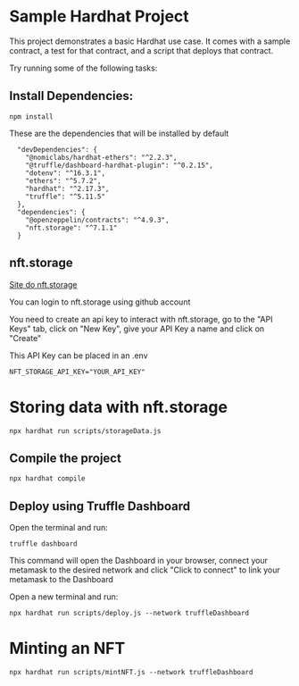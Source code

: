 # Sample Hardhat Project

This project demonstrates a basic Hardhat use case. It comes with a sample contract, a test for that contract, and a script that deploys that contract.

Try running some of the following tasks:

## Install Dependencies:

```shell
npm install
```
These are the dependencies that will be installed by default

```shell
  "devDependencies": {
    "@nomiclabs/hardhat-ethers": "^2.2.3",
    "@truffle/dashboard-hardhat-plugin": "^0.2.15",
    "dotenv": "^16.3.1",
    "ethers": "^5.7.2",
    "hardhat": "^2.17.3",
    "truffle": "^5.11.5"
  },
  "dependencies": {
    "@openzeppelin/contracts": "^4.9.3",
    "nft.storage": "^7.1.1"
  }
```

## nft.storage

[Site do nft.storage](https://nft.storage/)

You can login to nft.storage using github account

You need to create an api key to interact with nft.storage, go to the "API Keys" tab, click on "New Key", give your API Key a name and click on "Create"

This API Key can be placed in an .env

```shell
NFT_STORAGE_API_KEY="YOUR_API_KEY"
```

# Storing data with nft.storage

```shell
npx hardhat run scripts/storageData.js
```

## Compile the project

```shell
npx hardhat compile
```

## Deploy using Truffle Dashboard

Open the terminal and run: 

```shell
truffle dashboard
```
This command will open the Dashboard in your browser, connect your metamask to the desired network
and click "Click to connect" to link your metamask to the Dashboard

Open a new terminal and run:

```shell
npx hardhat run scripts/deploy.js --network truffleDashboard
```

# Minting an NFT

```shell
npx hardhat run scripts/mintNFT.js --network truffleDashboard
```